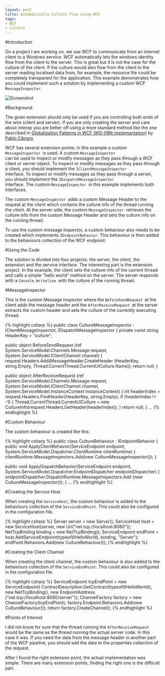 ```yaml
---
layout: post
title: Automatically Culture Flow using WCF
tags:
- WCF
- Culture
---
```


#Introduction

On a project I am working on, we use WCF to communicate from an internet client to a Windows service. WCF automatically lets the windows identity flow from the client to the server. This is great but it is not the case for the culture of the client. If the culture would also flow from the client to the server reading localised data from, for example, the resource file could be completely transparent for the application. This example demonstrates how you could implement such a solution by implementing a custom WCF <code>MessageInspector</code>.

![Screenshot](../../../images/CultureServer.png)

#Background

The given extension should only be used if you are controlling both ends of the wire (client and server). If you are only creating the server and care about interop you are better off using a more standard method like the one described in <a href="WSI18N.asp">Globalization Patterns in WCF (WS-I18N implementation)</a> by [Pablo Cibraro](http://www.codeproject.com/script/Articles/list_articles).

WCF has several extension points; in this example a custom <code>MessageInspector </code>is used. A custom <code>MessageInspector </code>can be used to inspect or modify messages as they pass through a WCF client or server object. To inspect or modify messages as they pass through a client, you should implement the <code>IClientMessageInspector </code>interface. To inspect or modify messages as they pass through a server, you should implement the <code>IDispatchMessageInspector </code>interface. The custom <code>MessageInspector </code>in this example implements both interfaces.

The custom <code>MessageInspector </code>adds a custom Message Header to the request at the client which contains the culture info of the thread running the client. At the server side, the custom <code>MessageInspector </code>retrieves the culture info from the custom Message Header and sets the culture info on the running thread.

To use the custom message inspector, a custom behaviour also needs to be created which implements <code>IEndpointBehavior</code>. This behaviour is then added to the behaviours collection of the WCF endpoint.

#Using the Code

The solution is divided into four projects: the server, the client, the extension and the service interface. The interesting part is the extension project. In the example, the client sets the culture info of the current thread and calls a simple "hello world" method on the server. The server responds with a <code>Console.Writeline </code>with the culture of the running thread.

#MessageInspector

This is the custom Message Inspector where the <code>BeforeSendRequest </code>at the client adds the message header and the <code>AfterReceiveRequest </code>at the server extracts the custom header and sets the culture of the currently executing thread.

{% highlight csharp %}
public class CultureMessageInspector : 
    IClientMessageInspector, IDispatchMessageInspector
{
  private const string HeaderKey = "culture";

  public object BeforeSendRequest
        (ref System.ServiceModel.Channels.Message request,
        System.ServiceModel.IClientChannel channel)
  {
    request.Headers.Add(MessageHeader.CreateHeader
        (HeaderKey, string.Empty, Thread.CurrentThread.CurrentUICulture.Name));
    return null;
  }

  public object AfterReceiveRequest
        (ref System.ServiceModel.Channels.Message request, 
        System.ServiceModel.IClientChannel channel,
        System.ServiceModel.InstanceContext instanceContext)
  {
    int headerIndex = request.Headers.FindHeader(HeaderKey, string.Empty);
    if (headerIndex != -1)
    {
      Thread.CurrentThread.CurrentUICulture = 
            new CultureInfo(request.Headers.GetHeader<string>(headerIndex));
    }
    return null;
  }
  ...
{% endhighlight %}

#Custom Behaviour

The custom behaviour is created like this:

{% highlight csharp %}
public class CultureBehaviour : IEndpointBehavior
{
  public void ApplyClientBehavior(ServiceEndpoint endpoint, 
        System.ServiceModel.Dispatcher.ClientRuntime clientRuntime)
  {
    clientRuntime.MessageInspectors.Add(new CultureMessageInspector());
  }

  public void ApplyDispatchBehavior(ServiceEndpoint endpoint, 
        System.ServiceModel.Dispatcher.EndpointDispatcher endpointDispatcher)
  {
    endpointDispatcher.DispatchRuntime.MessageInspectors.Add
                    (new CultureMessageInspector());
  }
  ...
{% endhighlight %}

#Creating the Service Host

When creating the <code>ServiceHost</code>, the custom behaviour is added to the behaviours collection of the <code>ServiceEndPoint</code>. This could also be configured in the configuration file.

{% highlight csharp %}
Server server = new Server();
ServiceHost host = 
    new ServiceHost(server, new Uri("net.tcp://localhost:8080"));
NetTcpBinding binding = new NetTcpBinding();
ServiceEndpoint endPoint = 
    host.AddServiceEndpoint(typeof(IHelloWorld), binding, "Server");
endPoint.Behaviors.Add(new CultureBehaviour());
{% endhighlight %}

#Creating the Client Channel

When creating the client channel, the custom behaviour is also added to the behaviours collection of the <code>ServiceEndPoint</code>. This could also be configured in the configuration file.

{% highlight csharp %}
ServiceEndpoint tcpEndPoint = new ServiceEndpoint(
    ContractDescription.GetContract(typeof(IHelloWorld)), 
        new NetTcpBinding(), new EndpointAddress
        ("net.tcp://localhost:8080/server"));
ChannelFactory<ihelloworld /> factory = new ChannelFactory<ihelloworld />(tcpEndPoint);
factory.Endpoint.Behaviors.Add(new CultureBehaviour());
return factory.CreateChannel();
{% endhighlight %}

#Points of Interest

I did not know for sure that the thread running the <code>AfterReceiveRequest</code> would be the same as the thread running the actual server code. In this case it was. If you need the data from the message header in another part of the WCF pipeline, you should add the data to the properties collection of the request.

After I found the right extension point, the actual implementation was simple. There are many extension points, finding the right one is the difficult part.